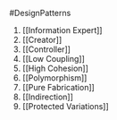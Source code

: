 #DesignPatterns 

1. [[Information Expert]]
2. [[Creator]]
3. [[Controller]]
4. [[Low Coupling]]
5. [[High Cohesion]]
6. [[Polymorphism]]
7. [[Pure Fabrication]]
8. [[Indirection]]
9. [[Protected Variations]]